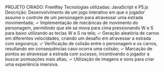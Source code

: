PROJETO CRIADO: FreeWay 
Tecnologias utilizadas: JavaScript e P5.js
Descrição: Desenvolvimento de um jogo interativo em que o jogador assume o controle de um personagem 
para atravessar uma estrada movimentada;
✓ Implementação de mecânicas de movimento do personagem, permitindo que ele se mova para cima
pressionando W e S para baixo utilizando as teclas W e S na tela;
✓ Geração aleatória de carros em diferentes velocidades, criando um desafio em atravessar a estrada 
com segurança;
✓ Verificação de colisão entre o personagem e os carros, resultando em consequências caso ocorra 
uma colisão;
✓ Marcação de pontos ao atravessar a estrada com sucesso, incentivando o jogador a buscar 
pontuações mais altas;
✓ Utilização de imagens e sons para criar uma experiência imersiva.
